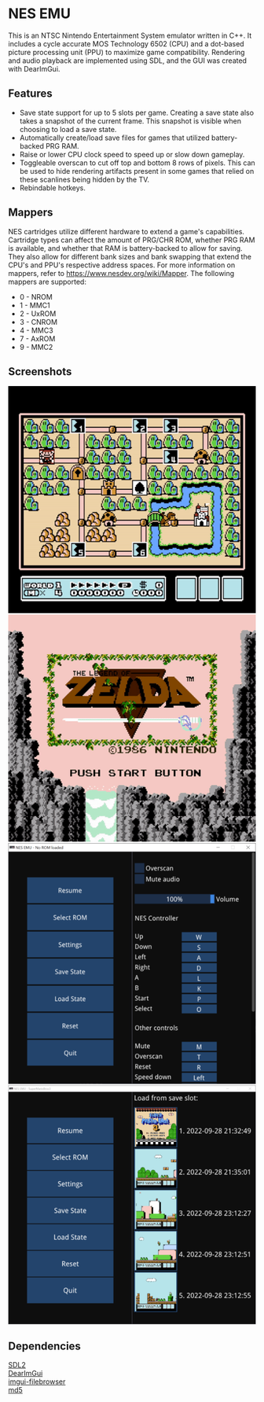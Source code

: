 # NES EMU

This is an NTSC Nintendo Entertainment System emulator written in C++. It includes a cycle accurate MOS Technology 6502 (CPU) and a dot-based picture processing unit (PPU) to maximize game compatibility. Rendering and audio playback are implemented using SDL, and the GUI was created with DearImGui.

## Features
- Save state support for up to 5 slots per game. Creating a save state also takes a snapshot of the current frame. This snapshot is visible when choosing to load a save state.
- Automatically create/load save files for games that utilized battery-backed PRG RAM.
- Raise or lower CPU clock speed to speed up or slow down gameplay.
- Toggleable overscan to cut off top and bottom 8 rows of pixels. This can be used to hide rendering artifacts present in some games that relied on these scanlines being hidden by the TV.
- Rebindable hotkeys.

## Mappers

NES cartridges utilize different hardware to extend a game's capabilities. Cartridge types can affect the amount of PRG/CHR ROM, whether PRG RAM is available, and whether that RAM is battery-backed to allow for saving. They also allow for different bank sizes and bank swapping that extend the CPU's and PPU's respective address spaces. For more information on mappers, refer to https://www.nesdev.org/wiki/Mapper. The following mappers are supported:

- 0 - NROM
- 1 - MMC1
- 2 - UxROM
- 3 - CNROM
- 4 - MMC3
- 7 - AxROM
- 9 - MMC2

## Screenshots

![Super Mario Bros. 3](screenshots/smb3.gif)
![The Legend of Zelda](screenshots/zelda.gif)
![GUI](screenshots/ui.PNG)
![Save States](screenshots/savestates.PNG)

## Dependencies

[SDL2](https://github.com/libsdl-org/SDL)  
[DearImGui](https://github.com/ocornut/imgui)  
[imgui-filebrowser](https://github.com/AirGuanZ/imgui-filebrowser)  
[md5](http://www.zedwood.com/article/cpp-md5-function)
